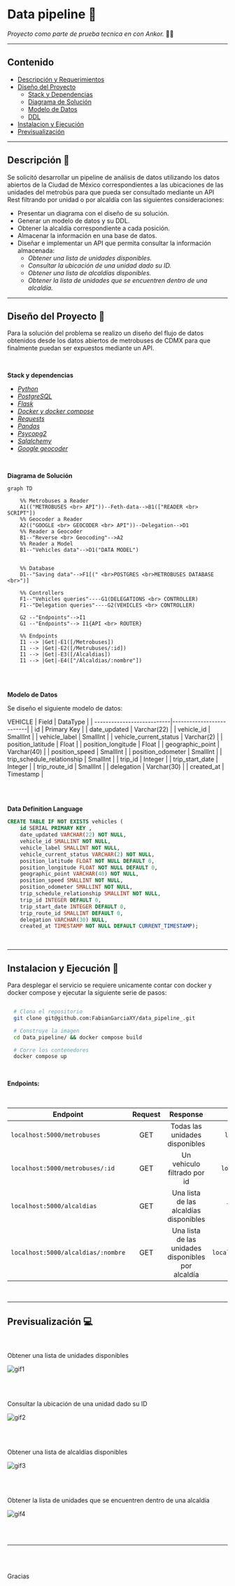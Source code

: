 # **Data pipeline :star2:**

*Proyecto como parte de prueba tecnica en con Ankor.* :man_technologist:

---
## Contenido
* [Descripción y Requerimientos](#id0)
* [Diseño del Proyecto](#id1)
  * [Stack y Dependencias](#id1.1)
  * [Diagrama de Solución](#id1.2)
  * [Modelo de Datos](#id1.3)
  * [DDL](#id1.4)
* [Instalacion y Ejecución](#id2)
* [Previsualización](#id3)
---

## Descripción :pencil:<a id="id0"></a>

<p>
Se solicitó desarrollar un pipeline de análisis de datos utilizando los datos abiertos de la Ciudad de México
correspondientes a las ubicaciones de las unidades del metrobús para que pueda ser
consultado mediante un API Rest filtrando por unidad o por alcaldía con las siguientes consideraciones:
</p>

* Presentar un diagrama con el diseño de su solución.
* Generar un modelo de datos y su DDL.
* Obtener la alcaldía correspondiente a cada posición.
* Almacenar la información en una base de datos.
* Diseñar e implementar un API que permita consultar la información almacenada:
  * *Obtener una lista de unidades disponibles.*
  * *Consultar la ubicación de una unidad dado su ID.*
  * *Obtener una lista de alcaldías disponibles.*
  * *Obtener la lista de unidades que se encuentren dentro de una alcaldía.*

---

## Diseño del Proyecto :art:<a id="id1"></a>

Para la solución del problema se realizo un diseño del flujo de datos obtenidos desde los datos abiertos de metrobuses de CDMX para que finalmente puedan ser expuestos mediante un API. 

<br>

**Stack y dependencias** <a id="id1.1"></a>
* *[Python](https://nodejs.org/en/)*
* *[PostgreSQL](https://www.postgresql.org/)*
* *[Flask](https://flask.palletsprojects.com/en/2.1.x/)*
* *[Docker y docker compose](https://www.docker.com/)*
* *[Requests](https://requests.readthedocs.io/en/latest/)*
* *[Pandas](https://pandas.pydata.org/)*
* *[Psycopg2](https://www.psycopg.org/docs/)*
* *[Sqlalchemy](https://www.sqlalchemy.org/)*
* *[Google geocoder](https://developers.google.com/maps/documentation/geocoding/overview)*

<br>

**Diagrama de Solución** <a id="id1.2"></a>

```mermaid
graph TD

    %% Metrobuses a Reader
    A1(("METROBUSES <br> API"))--Feth-data-->B1(["READER <br> SCRIPT"])
    %% Geocoder a Reader
    A2(("GOOGLE <br> GEOCODER <br> API"))--Delegation-->D1
    %% Reader a Geocoder
    B1--"Reverse <br> Geocoding"-->A2
    %% Reader a Model
    B1--"Vehicles data"-->D1("DATA MODEL")
    

    %% Database
    D1--"Saving data"-->F1[(" <br>POSTGRES <br>METROBUSES DATABASE <br>")]
    
    %% Controllers
    F1--"Vehicles queries"----G1(DELEGATIONS <br> CONTROLLER)
    F1--"Delegation queries"----G2(VEHICLES <br> CONTROLLER)

    G2 --"Endpoints"-->I1
    G1 --"Endpoints"--> I1{API <br> ROUTER}

    %% Endpoints
    I1 --> |Get|-E1([/Metrobuses])
    I1 --> |Get|-E2([/Metrubuses/:id])
    I1 --> |Get|-E3([/Alcaldias])
    I1 --> |Get|-E4(["/Alcaldias/:nombre"])
```
<br>

<br>

**Modelo de Datos** <a id="id1.3"></a>

Se diseño el siguiente modelo de datos:

VEHICLE
| Field                      | DataType                 |
| ---------------------------|--------------------------|
| id                         | Primary Key              |
| date_updated               | Varchar(22)              |
| vehicle_id                 | SmallInt                 |
| vehicle_label              | SmallInt                 |
| vehicle_current_status     | Varchar(2)               |
| position_latitude          | Float                    |
| position_longitude         | Float                    |
| geographic_point           | Varchar(40)              |
| position_speed             | SmallInt                 |
| position_odometer          | SmallInt                 |
| trip_schedule_relationship | SmallInt                 |
| trip_id                    | Integer                  |
| trip_start_date            | Integer                  |
| trip_route_id              | SmallInt                 |
| delegation                 | Varchar(30)              |
| created_at                 | Timestamp                |


<br><br>

**Data Definition Language** <a id="id1.4"></a>
```SQL
CREATE TABLE IF NOT EXISTS vehicles (
    id SERIAL PRIMARY KEY ,
    date_updated VARCHAR(22) NOT NULL,
    vehicle_id SMALLINT NOT NULL,
    vehicle_label SMALLINT NOT NULL,
    vehicle_current_status VARCHAR(2) NOT NULL,
    position_latitude FLOAT NOT NULL DEFAULT 0,
    position_longitude FLOAT NOT NULL DEFAULT 0,
    geographic_point VARCHAR(40) NOT NULL,
    position_speed SMALLINT NOT NULL,
    position_odometer SMALLINT NOT NULL,
    trip_schedule_relationship SMALLINT NOT NULL,
    trip_id INTEGER DEFAULT 0,
    trip_start_date INTEGER DEFAULT 0,
    trip_route_id SMALLINT DEFAULT 0,
    delegation VARCHAR(30) NULL,
    created_at TIMESTAMP NOT NULL DEFAULT CURRENT_TIMESTAMP);
```

<br>

---

## Instalacion y Ejecución :wrench:<a id="id2"></a>

Para desplegar el servicio se requiere unicamente contar con docker y docker compose y ejecutar la siguiente serie de pasos:


```bash

  # Clona el repositorio
  git clone git@github.com:FabianGarciaXY/data_pipeline_.git

  # Construye la imagen
  cd Data_pipeline/ && docker compose build

  # Corre los contenedores
  docker compose up

```

<br>

**Endpoints:**

<br>

|            Endpoint                |        Request      |       Response                                    | Ejemplo                          |
| -----------------------------------|:-------------------:|:-------------------------------------------------:|:--------------------------------:|
| `localhost:5000/metrobuses`        |         GET         | Todas las unidades disponibles                    | `localhost:5000/metrobuses`      |
| `localhost:5000/metrobuses/:id`    |         GET         | Un vehiculo filtrado por id                       | `localhost:5000/metrobuses/3`    |
| `localhost:5000/alcaldias`         |         GET         | Una lista de las alcaldías disponibles            | `localhost:5000/alcaldias`       |
| `localhost:5000/alcaldias/:nombre` |         GET         | Una lista de las unidades disponibles por alcaldía|`localhost:5000/alcaldias/tlalpan`|


<br>

---

## Previsualización :computer:<a id="id3"></a>

<br>

Obtener una lista de unidades disponibles

![gif1]()

<br><br>

Consultar la ubicación de una unidad dado su ID

![gif2]()

<br><br>

Obtener una lista de alcaldías disponibles

![gif3]()

<br><br>

Obtener la lista de unidades que se encuentren dentro de una alcaldía

![gif4]()

<br><br>

---

<br><br>

Gracias
